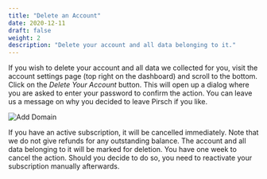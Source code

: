 ```yaml
---
title: "Delete an Account"
date: 2020-12-11
draft: false
weight: 2
description: "Delete your account and all data belonging to it."
---
```


If you wish to delete your account and all data we collected for you, visit the account settings page (top right on the dashboard) and scroll to the bottom. Click on the *Delete Your Account* button. This will open up a dialog where you are asked to enter your password to confirm the action. You can leave us a message on why you decided to leave Pirsch if you like.

![Add Domain](/account/delete-account.png)

If you have an active subscription, it will be cancelled immediately. Note that we do not give refunds for any outstanding balance. The account and all data belonging to it will be marked for deletion. You have one week to cancel the action. Should you decide to do so, you need to reactivate your subscription manually afterwards.
